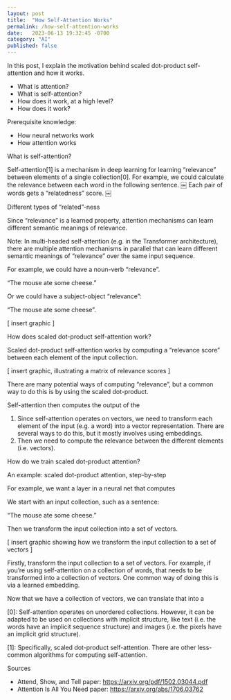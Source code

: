 ```yaml
---
layout: post
title:  "How Self-Attention Works"
permalink: /how-self-attention-works
date:   2023-06-13 19:32:45 -0700
category: "AI"
published: false
---
```


In this post, I explain the motivation behind scaled dot-product self-attention and how it works.

* What is attention?
* What is self-attention?
* How does it work, at a high level?
* How does it work?

Prerequisite knowledge:
* How neural networks work
* How attention works

What is self-attention?

Self-attention[1] is a mechanism in deep learning for learning “relevance” between elements of a single collection[0]. For example, we could calculate the relevance between each word in the following sentence.
￼
Each pair of words gets a “relatedness” score.
￼

Different types of “related”-ness

Since “relevance” is a learned property, attention mechanisms can learn different semantic meanings of relevance.

Note: In multi-headed self-attention (e.g. in the Transformer architecture), there are multiple attention mechanisms in parallel that can learn different semantic meanings of “relevance” over the same input sequence.

For example, we could have a noun-verb “relevance”.

“The mouse ate some cheese.”

Or we could have a subject-object “relevance”:

“The mouse ate some cheese”.

[ insert graphic ]

How does scaled dot-product self-attention work?

Scaled dot-product self-attention works by computing a “relevance score” between each element of the input collection.

[ insert graphic, illustrating a matrix of relevance scores ]

There are many potential ways of computing “relevance”, but a common way to do this is by using the scaled dot-product.

Self-attention then computes the output of the 

1. Since self-attention operates on vectors, we need to transform each element of the input (e.g. a word) into a vector representation. There are several ways to do this, but it mostly involves using embeddings.
2. Then we need to compute the relevance between the different elements (i.e. vectors).

How do we train scaled dot-product attention?


An example: scaled dot-product attention, step-by-step

For example, we want a layer in a neural net that computes

We start with an input collection, such as a sentence:

“The mouse ate some cheese.”

Then we transform the input collection into a set of vectors.

[ insert graphic showing how we transform the input collection to a set of vectors ]

Firstly, transform the input collection to a set of vectors. For example, if you’re using self-attention on a collection of words, that needs to be transformed into a collection of vectors. One common way of doing this is via a learned embedding.

Now that we have a collection of vectors, we can translate that into a 

[0]: Self-attention operates on unordered collections. However, it can be adapted to be used on collections with implicit structure, like text (i.e. the words have an implicit sequence structure) and images (i.e. the pixels have an implicit grid structure).

[1]: Specifically, scaled dot-product self-attention. There are other less-common algorithms for computing self-attention.

Sources
* Attend, Show, and Tell paper: https://arxiv.org/pdf/1502.03044.pdf
* Attention Is All You Need paper: https://arxiv.org/abs/1706.03762
